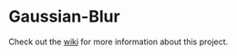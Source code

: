 # **Gaussian-Blur**
Check out the [wiki]([url](https://github.com/EdgarReyesRivera/Gaussian-Blur/wiki)) for more information about this project.
